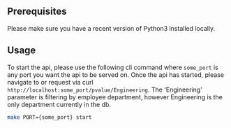 ## Prerequisites

Please make sure you have a recent version of Python3 installed locally.

## Usage

To start the api, please use the following cli command where ```some_port``` is any port you want the api to be served on.
Once the api has started, please navigate to or request via curl ```http://localhost:some_port/pvalue/Engineering```. The 'Engineering'
parameter is filtering by employee department, however Engineering is the only department currently in the db.

```bash
make PORT={some_port} start
```
